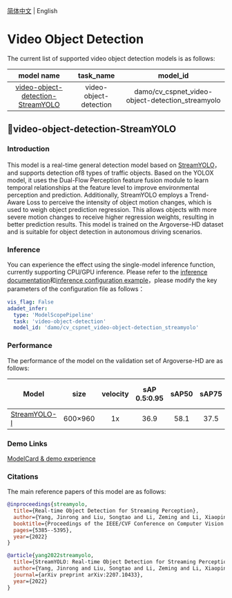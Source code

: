 [简体中文](./video_object_detection.md) | English
# Video Object Detection

The current list of supported video object detection models is as follows:

|model name|task_name|model_id|
|:--:|:--:|:--:|
|[video-object-detection-StreamYOLO](#video-object-detection-StreamYOLO)|video-object-detection|damo/cv_cspnet_video-object-detection_streamyolo|


## 📌video-object-detection-StreamYOLO ##
### Introduction
This model is a real-time general detection model based on [StreamYOLO](https://github.com/yancie-yjr/StreamYOLO)，and supports detection of8 types of traffic objects. Based on the YOLOX model, it uses the Dual-Flow Perception feature fusion module to learn temporal relationships at the feature level to improve environmental perception and prediction. Additionally, StreamYOLO employs a Trend-Aware Loss to perceive the intensity of object motion changes, which is used to weigh object prediction regression. This allows objects with more severe motion changes to receive higher regression weights, resulting in better prediction results. This model is trained on the Argoverse-HD dataset and is suitable for object detection in autonomous driving scenarios.

### Inference
You can experience the effect using the single-model inference function, currently supporting CPU/GPU inference. Please refer to the [inference documentation](../infer/infer_tutorial_EN.md)和[inference configuration example](../../configs/infer/model_infer.yaml)，please modify the key parameters of the configuration file as follows：

```yaml
vis_flag: False
adadet_infer:
  type: 'ModelScopePipeline'
  task: 'video-object-detection'
  model_id: 'damo/cv_cspnet_video-object-detection_streamyolo'
```

### Performance
The performance of the model on the validation set of Argoverse-HD are as follows:

|Model |size |velocity | sAP<br>0.5:0.95 | sAP50 |sAP75| weights | COCO pretrained weights |
| ------        |:---: | :---:       |:---:     |:---:  | :---: | :----: | :----: |
|[StreamYOLO-l](https://arxiv.org/pdf/2207.10433.pdf)    |600×960  |1x  |36.9 |58.1| 37.5 |[official](https://github.com/yancie-yjr/StreamYOLO/releases/download/0.1.0rc/l_s50_one_x.pth) |[official](https://github.com/yancie-yjr/StreamYOLO/releases/download/0.1.0rc/yolox_l.pth) |



### Demo Links
[ModelCard & demo experience](https://modelscope.cn/models/damo/cv_cspnet_video-object-detection_streamyolo/summary)

### Citations
The main reference papers of this model are as follows:

```BibTeX
@inproceedings{streamyolo,
  title={Real-time Object Detection for Streaming Perception},
  author={Yang, Jinrong and Liu, Songtao and Li, Zeming and Li, Xiaoping and Sun, Jian},
  booktitle={Proceedings of the IEEE/CVF Conference on Computer Vision and Pattern Recognition},
  pages={5385--5395},
  year={2022}
}

@article{yang2022streamyolo,
  title={StreamYOLO: Real-time Object Detection for Streaming Perception},
  author={Yang, Jinrong and Liu, Songtao and Li, Zeming and Li, Xiaoping and Sun, Jian},
  journal={arXiv preprint arXiv:2207.10433},
  year={2022}
}
```
